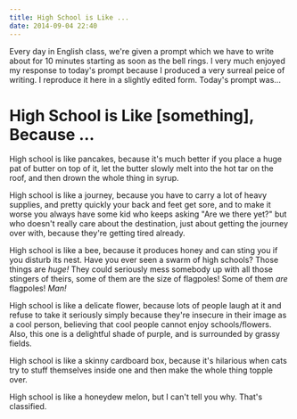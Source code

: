 ```yaml
---
title: High School is Like ...
date: 2014-09-04 22:40
---
```


Every day in English class, we're given a prompt which we have to write about for 10 minutes starting as soon as the bell rings. I very much enjoyed my response to today's prompt because I produced a very surreal peice of writing. I reproduce it here in a slightly edited form. Today's prompt was...

# High School is Like [something],  Because ...

High school is like pancakes, because it's much better if you place a huge pat of butter on top of it, let the butter slowly melt into the hot tar on the roof, and then drown the whole thing in syrup.

High school is like a journey, because you have to carry a lot of heavy supplies, and pretty quickly your back and feet get sore, and to make it worse you always have some kid who keeps asking "Are we there yet?" but who doesn't really care about the destination, just about getting the journey over with, because they're getting tired already.

High school is like a bee, because it produces honey and can sting you if you disturb its nest. Have you ever seen a swarm of high schools? Those things are *huge!* They could seriously mess somebody up with all those stingers of theirs, some of them are the size of flagpoles! Some of them *are* flagpoles! *Man!*

High school is like a delicate flower, because lots of people laugh at it and refuse to take it seriously simply because they're insecure in their image as a cool person, believing that cool people cannot enjoy schools/flowers. Also, this one is a delightful shade of purple, and is surrounded by grassy fields.

High school is like a skinny cardboard box, because it's hilarious when cats try to stuff themselves inside one and then make the whole thing topple over.

High school is like a honeydew melon, but I can't tell you why. That's classified.